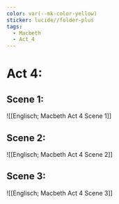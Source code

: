 ```yaml
---
color: var(--mk-color-yellow)
sticker: lucide//folder-plus
tags:
  - Macbeth
  - Act_4
---
```

# Act 4:
## Scene 1:
![[Englisch; Macbeth Act 4 Scene 1]]
## Scene 2:
![[Englisch; Macbeth Act 4 Scene 2]]
## Scene 3:
![[Englisch; Macbeth Act 4 Scene 3]]
